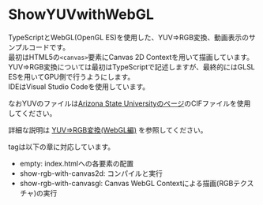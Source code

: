 # ShowYUVwithWebGL

TypeScriptとWebGL(OpenGL ES)を使用した、YUV⇒RGB変換、動画表示のサンプルコードです。  
最初はHTML5の`<canvas>`要素にCanvas 2D Contextを用いて描画しています。  
YUV⇒RGB変換については最初はTypeScriptで記述しますが、最終的にはGLSL ESを用いてGPU側で行うようにします。  
IDEはVisual Studio Codeを使用しています。

なおYUVのファイルは[Arizona State Universityのページ](http://trace.eas.asu.edu/yuv/)のCIFファイルを使用してください。

詳細な説明は
[YUV⇒RGB変換(WebGL編)](https://yoshia.mydns.jp/programming/?p=502)
を参照してください。

tagは以下の章に対応しています。

- empty: index.htmlへの各要素の配置
- show-rgb-with-canvas2d: コンパイルと実行
- show-rgb-with-canvasgl: Canvas WebGL Contextによる描画(RGBテクスチャ)の実行
